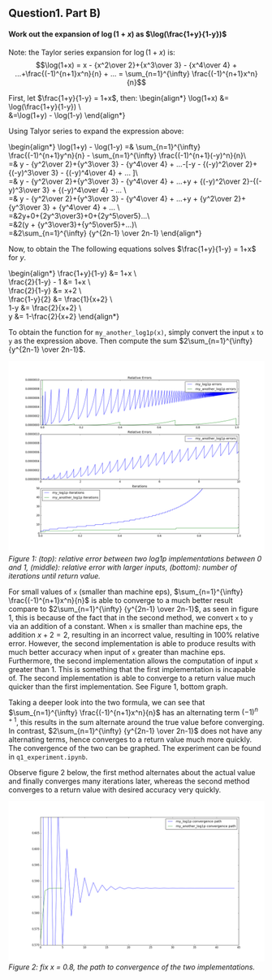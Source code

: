 ## Question1. Part B)

#### Work out the expansion of $\log(1+x)$ as $\log(\frac{1+y}{1-y})$

Note: the Taylor series expansion for $\log(1+x)$ is:
$$\log(1+x) = x - {x^2\over 2}+{x^3\over 3} - {x^4\over 4} + ...+\frac{(-1)^{n+1}x^n}{n} + ... = \sum_{n=1}^{\infty} \frac{(-1)^{n+1}x^n}{n}$$



First, let $\frac{1+y}{1-y} = 1+x$, then:
\begin{align\*}
\log(1+x) &= \log(\frac{1+y}{1-y}) \\\
&=\log(1+y) - \log(1-y)
\end{align\*}

Using Talyor series to expand the expression above:

\begin{align\*}
\log(1+y) - \log(1-y) =& \sum\_{n=1}^{\infty} \frac{(-1)^{n+1}y^n}{n} - \sum\_{n=1}^{\infty} \frac{(-1)^{n+1}(-y)^n}{n}\\\
=& y - {y^2\over 2}+{y^3\over 3} - {y^4\over 4} + ...-[-y - {(-y)^2\over 2}+{(-y)^3\over 3} - {(-y)^4\over 4} + ... ]\\\
=& y - {y^2\over 2}+{y^3\over 3} - {y^4\over 4} + ...+y + {(-y)^2\over 2}-{(-y)^3\over 3} + {(-y)^4\over 4} - ... \\\
=& y - {y^2\over 2}+{y^3\over 3} - {y^4\over 4} + ...+y + {y^2\over 2}+{y^3\over 3} + {y^4\over 4} + ... \\\
=&2y+0+{2y^3\over3}+0+{2y^5\over5}...\\\
=&2(y + {y^3\over3}+{y^5\over5}+...)\\\
=&2\sum_{n=1}^{\infty} {y^{2n-1} \over 2n-1}
\end{align\*}

Now, to obtain the 
The following equations solves $\frac{1+y}{1-y} = 1+x$ for $y$.

\begin{align\*}
\frac{1+y}{1-y} &= 1+x \\\
\frac{2}{1-y} - 1 &= 1+x \\\
\frac{2}{1-y} &= x+2 \\\
\frac{1-y}{2} &= \frac{1}{x+2} \\\
1-y &= \frac{2}{x+2} \\\
y &= 1-\frac{2}{x+2}
\end{align\*}

To obtain the function for `my_another_log1p(x)`, simply convert the input `x` to `y` as the expression above. Then compute the sum $2\sum_{n=1}^{\infty} {y^{2n-1} \over 2n-1}$.

![q1b_output](./img/script2_output.png)
*Figure 1: (top): relative error between two log1p implementations between 0 and 1, (middle): relative error with larger inputs, (bottom): number of iterations until return value.*

For small values of `x` (smaller than machine eps), $\sum_{n=1}^{\infty} \frac{(-1)^{n+1}x^n}{n}$ is able to converge to a much better result compare to $2\sum_{n=1}^{\infty} {y^{2n-1} \over 2n-1}$, as seen in figure 1, this is because of the fact that in the second method, we convert `x` to `y` via an addition of a constant. When `x` is smaller than machine eps, the addition $x+2=2$, resulting in an incorrect value, resulting in 100% relative error. However, the second implementation is able to produce results with much better accuracy when input of `x` greater than machine eps.
Furthermore, the second implementation allows the computation of input `x` greater than 1. This is something that the first implementation is incapable of.
The second implementation is able to converge to a return value much quicker than the first implementation. See Figure 1, bottom graph. 

Taking a deeper look into the two formula, we can see that $\sum_{n=1}^{\infty} \frac{(-1)^{n+1}x^n}{n}$ has an alternating term $(-1)^{n+1}$, this results in the sum alternate around the true value before converging. In contrast, $2\sum_{n=1}^{\infty} {y^{2n-1} \over 2n-1}$ does not have any alternating terms, hence converges to a return value much more quickly. The convergence of the two can be graphed. The experiment can be found in `q1_experiment.ipynb`.

Observe figure 2 below, the first method alternates about the actual value and finally converges many iterations later, whereas the second method converges to a return value with desired accuracy very quickly. 


![experiment](./img/experiment.png)
*Figure 2: fix x = 0.8, the path to convergence of the two implementations.*